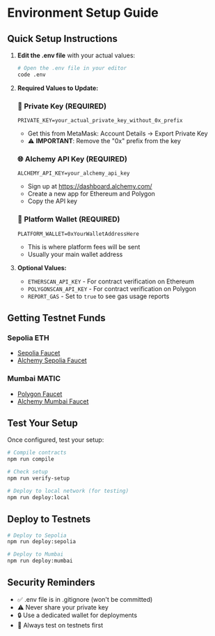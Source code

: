 # Environment Setup Guide

## Quick Setup Instructions

1. **Edit the .env file** with your actual values:
   ```bash
   # Open the .env file in your editor
   code .env
   ```

2. **Required Values to Update:**

   ### 🔑 Private Key (REQUIRED)
   ```env
   PRIVATE_KEY=your_actual_private_key_without_0x_prefix
   ```
   - Get this from MetaMask: Account Details → Export Private Key
   - ⚠️ **IMPORTANT**: Remove the "0x" prefix from the key

   ### 🌐 Alchemy API Key (REQUIRED)
   ```env
   ALCHEMY_API_KEY=your_alchemy_api_key
   ```
   - Sign up at https://dashboard.alchemy.com/
   - Create a new app for Ethereum and Polygon
   - Copy the API key

   ### 💼 Platform Wallet (REQUIRED)
   ```env
   PLATFORM_WALLET=0xYourWalletAddressHere
   ```
   - This is where platform fees will be sent
   - Usually your main wallet address

3. **Optional Values:**
   - `ETHERSCAN_API_KEY` - For contract verification on Ethereum
   - `POLYGONSCAN_API_KEY` - For contract verification on Polygon
   - `REPORT_GAS` - Set to `true` to see gas usage reports

## Getting Testnet Funds

### Sepolia ETH
- [Sepolia Faucet](https://sepoliafaucet.com/)
- [Alchemy Sepolia Faucet](https://www.alchemy.com/faucets/ethereum-sepolia)

### Mumbai MATIC
- [Polygon Faucet](https://faucet.polygon.technology/)
- [Alchemy Mumbai Faucet](https://www.alchemy.com/faucets/polygon-mumbai)

## Test Your Setup

Once configured, test your setup:

```bash
# Compile contracts
npm run compile

# Check setup
npm run verify-setup

# Deploy to local network (for testing)
npm run deploy:local
```

## Deploy to Testnets

```bash
# Deploy to Sepolia
npm run deploy:sepolia

# Deploy to Mumbai
npm run deploy:mumbai
```

## Security Reminders

- ✅ .env file is in .gitignore (won't be committed)
- ⚠️ Never share your private key
- 🔒 Use a dedicated wallet for deployments
- 🧪 Always test on testnets first

